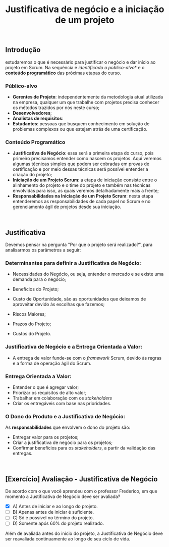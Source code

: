 <div align="center">

# Justificativa de negócio e a iniciação de um projeto

</div>

<br>

## Introdução

 estudaremos o que é necessário para justificar o negócio e dar início ao projeto em Scrum. Na sequência é *identificado o público-alvo** e o **conteúdo programático** das próximas etapas do curso.

### Público-alvo

- **Gerentes de Projeto**: independentemente da metodologia atual utilizada na empresa, qualquer um que trabalhe com projetos precisa conhecer os métodos trazidos por nós neste curso;
- **Desenvolvedores**;
- **Analistas de requisitos**: 
- **Estudantes**: pessoas que busquem conhecimento em solução de problemas complexos ou que estejam atrás de uma certificação.

### Conteúdo Programático

- **Justificativa de Negócio**: essa será a primeira etapa do curso, pois primeiro precisamos entender como nascem os projetos. Aqui veremos algumas técnicas simples que podem ser cobradas em provas de certificação e por meio dessas técnicas será possível entender a criação do projeto;
- **Iniciação de um Projeto Scrum**: a etapa de iniciação consiste entre o alinhamento do projeto e o time do projeto e também nas técnicas envolvidas para isso, as quais veremos detalhadamente mais a frente;
- **Responsabilidades na Iniciação de um Projeto Scrum**: nesta etapa entenderemos as responsabilidades de cada papel no Scrum e no gerenciamento ágil de projetos desde sua iniciação.

<br>

## Justificativa

Devemos pensar na pergunta "Por que o projeto será realizado?", para analisarmos os parâmetros a seguir:

### Determinantes para definir a Justificativa de Negócio:

- Necessidades do Negócio, ou seja, entender o mercado e se existe uma demanda para o negócio;

- Benefícios do Projeto;

- Custo de Oportunidade, são as oportunidades que deixamos de aproveitar devido às escolhas que fazemos;
- Riscos Maiores;
- Prazos do Projeto;
- Custos do Projeto.

### Justificativa de Negócio e a Entrega Orientada a Valor:

- A entrega de valor funde-se com o *framework* Scrum, devido às regras e a forma de operação ágil do Scrum.

### Entrega Orientada a Valor:

- Entender o que é agregar valor;
- Priorizar os requisitos de alto valor;
- Trabalhar em colaboração com os *stakeholders*
- Criar os entregáveis com base nas prioridades.

### O Dono do Produto e a Justificativa de Negócio:

As **responsabilidades** que envolvem o dono do projeto são: 

- Entregar valor para os projetos;
- Criar a justificativa de negócio para os projetos;
- Confirmar benefícios para os *stakeholders*, a partir da validação das entregas.

<br>

## [Exercício] Avaliação - Justificativa de Negócio

De acordo com o que você aprendeu com o professor Frederico, em que momento a Justificativa de Negócio deve ser avaliada?

- [x] A) Antes de iniciar e ao longo do projeto.
- [ ] B) Apenas antes de iniciar é suficiente.
- [ ] C) Só é possível no término do projeto.
- [ ] D) Somente após 60% do projeto realizado.

Além de avaliada antes do início do projeto, a Justificativa de Negócio deve ser reavaliada continuamente ao longo de seu ciclo de vida.